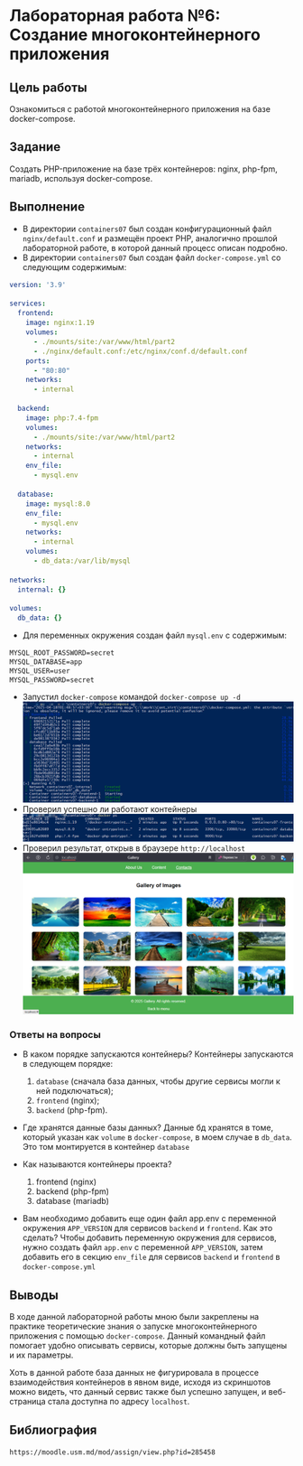 # Лабораторная работа №6: Создание многоконтейнерного приложения

## Цель работы  

Ознакомиться с работой многоконтейнерного приложения на базе docker-compose.

## Задание  

Создать PHP-приложение на базе трёх контейнеров: nginx, php-fpm, mariadb, используя docker-compose.

## Выполнение  

- В директории `containers07` был создан конфигурационный файл `nginx/default.conf` и размещён проект PHP, аналогично прошлой лабораторной работе, в которой данный процесс описан подробно.  
- В директории `containers07` был создан файл `docker-compose.yml` со следующим содержимым:

```yaml
version: '3.9'

services:
  frontend:
    image: nginx:1.19
    volumes:
      - ./mounts/site:/var/www/html/part2
      - ./nginx/default.conf:/etc/nginx/conf.d/default.conf
    ports:
      - "80:80"
    networks:
      - internal

  backend:
    image: php:7.4-fpm
    volumes:
      - ./mounts/site:/var/www/html/part2
    networks:
      - internal
    env_file:
      - mysql.env

  database:
    image: mysql:8.0
    env_file:
      - mysql.env
    networks:
      - internal
    volumes:
      - db_data:/var/lib/mysql

networks:
  internal: {}

volumes:
  db_data: {}
```

- Для переменных окружения создан файл `mysql.env` с содержимым:

```env
MYSQL_ROOT_PASSWORD=secret
MYSQL_DATABASE=app
MYSQL_USER=user
MYSQL_PASSWORD=secret
```

- Запустил `docker-compose` командой `docker-compose up -d`
![Docker_compose](images/docker_compose.png)
- Проверил успешно ли работают контейнеры
![Containers_started](images/containers_started.png)
- Проверил результат, открыв в браузере `http://localhost`
![WebPage](images/WebPage.png)

### Ответы на вопросы

- В каком порядке запускаются контейнеры?
Контейнеры запускаются в следующем порядке:
   1. `database` (сначала база данных, чтобы другие сервисы могли к ней подключаться);
   2. `frontend` (nginx);
   3. `backend` (php-fpm).

- Где хранятся данные базы данных?
Данные бд хранятся в томе, который указан как `volume` в `docker-compose`, в моем случае в `db_data`. Это том монтируется в контейнер `database`

- Как называются контейнеры проекта?
   1. frontend (nginx)
   2. backend (php-fpm)
   3. database (mariadb)

- Вам необходимо добавить еще один файл app.env с переменной окружения `APP_VERSION` для сервисов `backend` и `frontend`. Как это сделать?
Чтобы добавить переменную окружения для сервисов, нужно создать файл `app.env` с переменной `APP_VERSION`, затем добавить его в секцию `env_file` для сервисов `backend` и `frontend` в `docker-compose.yml`

## Выводы

В ходе данной лабораторной работы мною были закреплены на практике теоретические знания о запуске многоконтейнерного приложения с помощью `docker-compose`.
Данный командный файл помогает удобно описывать сервисы, которые должны быть запущены и их параметры.

Хоть в данной работе база данных не фигурировала в процессе взаимодействия контейнеров в явном виде, исходя из скриншотов можно видеть, что данный сервис также был успешно запущен, и веб-страница стала доступна по адресу `localhost`.

## Библиография

`https://moodle.usm.md/mod/assign/view.php?id=285458`
